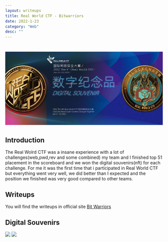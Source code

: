 ```yaml
---
layout: writeups
title: Real World CTF - Bitwarriors
date: 2022-1-23
category: "Web"
desc: ""
---
```


<h1 align="center">
<img src="/assets/images/rwctf/rwctf-inside.jpg">
</h1>

## Introduction
The Real Wolrd CTF was a insane experience with a lot of challenges(web,pwd,rev and some combined) my team and I finished top 51 placement in the scoreboard and we won the digital souvenirs(nft) for each challenge. For me it was the first time that i participated in Real World CTF but everything went very well, we did better than I expected and the position we finished was very good compared to other teams.

## Writeups
You will find the writeups in official site [Bit Warriors](https://bitwarriors.net/) <br>

## Digital Souvenirs

<img src="/assets/images/rwctf/web.png"> <img src="/assets/images/rwctf/pwn.png">


